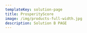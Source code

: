 ```yaml
---
templateKey: solution-page
title: ProsperityScore
image: /img/products-full-width.jpg
description: Solution B PAGE
---
```


